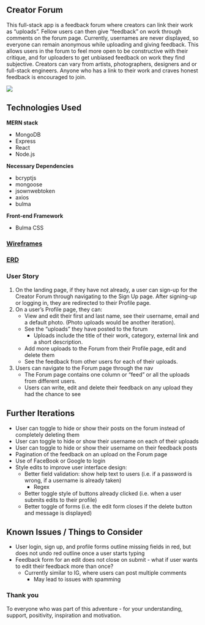## Creator Forum

This full-stack app is a feedback forum where creators can link their work as “uploads”. Fellow users can then give “feedback” on work through comments on the forum page. Currently, usernames are never displayed, so everyone can remain anonymous while uploading and giving feedback. This allows users in the forum to feel more open to be constructive with their critique, and for uploaders to get unbiased feedback on work they find subjective. Creators can vary from artists, photographers, designers and or full-stack engineers. Anyone who has a link to their work and craves honest feedback is encouraged to join.

<img src="https://imgur.com/a/RDeNOvG"/>

## Technologies Used

**MERN stack**
* MongoDB
* Express
* React
* Node.js

**Necessary Dependencies**
* bcryptjs
* mongoose
* jsownwebtoken
* axios
* bulma

**Front-end Framework**
* Bulma CSS

### <a href="https://drive.google.com/file/d/1fXJ85V6RJ8fKuHJrtsnShuBMiou8qo-U/view?usp=sharing">Wireframes</a>

### <a href="https://drive.google.com/file/d/1b8J5DdnNpFwXCw6q6BKJn59bfXIzREeQ/view?usp=sharing">ERD</a>

### User Story
1. On the landing page, if they have not already, a user can sign-up for the Creator Forum through navigating to the Sign Up page. After signing-up or logging in, they are redirected to their Profile page.
2. On a user’s Profile page, they can:
    * View and edit their first and last name, see their username, email and a default photo. (Photo uploads would be another iteration).
    * See the “uploads” they have posted to the forum
        * Uploads include the title of their work, category, external link and a short description.
    * Add more uploads to the Forum from their Profile page, edit and delete them
    * See the feedback from other users for each of their uploads.
3. Users can navigate to the Forum page through the nav
    * The Forum page contains one column or “feed” or all the uploads from different users. 
    * Users can write, edit and delete their feedback on any upload they had the chance to see

## Further Iterations
* User can toggle to hide or show their posts on the forum instead of completely deleting them
* User can toggle to hide or show their username on each of their uploads
* User can toggle to hide or show their username on their feedback posts
* Pagination of the feedback on an upload on the Forum page
* Use of FaceBook or Google to login
* Style edits to improve user interface design:
    * Better field validation: show help text to users (i.e. if a password is wrong, if a username is already taken)
        * Regex
    * Better toggle style of buttons already clicked (i.e. when a user submits edits to their profile)
    * Better toggle of forms (i.e. the edit form closes if the delete button and message is displayed)

## Known Issues / Things to Consider
* User login, sign up, and profile forms outline missing fields in red, but does not undo red outline once a user starts typing
* Feedback form for an edit does not close on submit - what if user wants to edit their feedback more than once?
    * Currently similar to IG, where users can post multiple comments
        * May lead to issues with spamming

### Thank you
To everyone who was part of this adventure - for your understanding, support, positivity, inspiration and motivation. 

